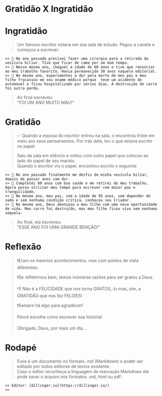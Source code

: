 
# Gratidão X Ingratidão  

# Ingratidão  

  > Um famoso escritor estava em sua sala de estudo. Pegou a caneta e começou a escrever:  
  >  
    >> 📌 No ano passado precisei fazer uma cirurgia para a retirada da vesícula biliar. Tive que ficar de cama por um bom tempo.  
    >> 📌 Nesse mesmo ano, cheguei a idade de 60 anos e tive que renunciar ao meu trabalho favorito. Havia permanecido 30 anos naquele editorial.  
    >> 📌 No mesmo ano, experimentei a dor pela morte de meu pai e meu filho fracassou em seu exame médico porque  teve um acidente de automóvel e ficou hospitalizado por vários dias. A destruição do carro foi outra perda.  
  >  
  > Ao final escreveu:  
  > “FOI UM ANO MUITO MAU!”  

# Gratidão  

  > ✅ Quando a esposa do escritor entrou na sala, o encontrou triste em meio aos seus pensamentos. Por trás dele, leu o que estava escrito no papel.  
  >  
  > Saiu da sala em silêncio e voltou com outro papel que colocou ao lado do papel de seu marido.  
  > Quando o escritor viu o papel, encontrou escrito o seguinte:  
  >  
    >> 💞 No ano passado finalmente me desfiz de minha vesícula biliar, depois de passar anos com dor.  
    >> 💞 Completei 60 anos com boa saúde e me retirei do meu trabalho. Agora posso utilizar meu tempo para escrever com maior paz e tranquilidade.  
    >> 💞 No mesmo ano, meu pai, com a idade de 95 anos, sem depender de nada e sem nenhuma condição crítica, conheceu seu Criador.  
    >> 💞 No mesmo ano, Deus abençoou o meu filho com uma nova oportunidade de vida. Meu carro foi destruído, mas meu filho ficou vivo sem nenhuma sequela.  
  >  
  > Ao final, ela escreveu:  
  > “ESSE ANO FOI UMA GRANDE BENÇÃO!”  

# Reflexão

  >❗Eram os mesmos acontecimentos, mas com pontos de vista diferentes.  
  >  
  >❗Se refletirmos bem, temos inúmeras razões para ser gratos a Deus.  
  >  
  > 👎 Não é a FELICIDADE que nos torna GRATOS, 👍 mas, sim, a GRATIDÃO que nos faz FELIZES!  
  >
  > ❗Sempre há algo para agradecer!  
  >  
  > ❗Você escolhe como escrever sua história!  
  >  
  > Obrigado, Deus, por mais um dia...  

# Rodapé

  > Esse é um documento no formato  .md (Markdown) e poder ser editado por todos editores de textos existente.  
  > Caso o editor reconheça a linguagem de marcação Markdown ele pode savar o arquivo nos formatos .md,  html ou pdf .  
  >  
    >> Editor: [dillinger.io](https://dillinger.io/)  
    >>  
  >  
